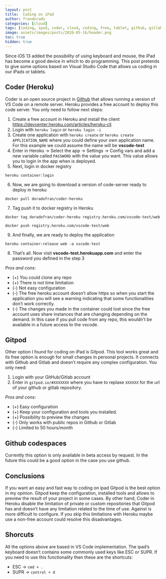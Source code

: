 ```yaml
---
layout: post
title:  Coding on iPad
author: frandorado
categories: [cloud]
tags: [coding, ipad, coder, cloud, coding, free, tablet, github, gitlab, codespaces, gitpod]
image: assets/images/posts/2020-05-16/header.png
toc: true
hidden: true
---
```


Since iOS 13 added the possibility of using keyboard and mouse, the iPad has become a good device in which to do programming. This post pretends to give some options based on Visual Studio Code that allows us coding in our iPads or tablets.

## Coder (Heroku)
Coder is an open source project in [Github](https://github.com/cdr/code-server/blob/master/README.md) that allows running a version of VS Code on a remote server. Heroku provides a free account to deploy this code server. You only need to follow next steps:

1. Create a free account in Heroku and install the client https://devcenter.heroku.com/articles/heroku-cli
2. Login with `heroku login` or `heroku login -i`
3. Create one application with `heroku create` or `heroku create APPLICATION_NAME`  where you could define your own application name. For this example we could assume the name will be **vscode-test**
4. Enter in Heroku -> Select the app -> Settings -> Config vars and add a new variable called `PASSWORD` with the value you want. This value allows you to login in the app when is deployed.
5. Next, login in docker registry
```
heroku container:login
```
6. Now, we are going to download a version of code-server ready to deploy in heroku
```
docker pull doradofran/coder-heroku
```
7. Tag push it to docker registry in Heroku
```
docker tag doradofran/coder-heroku registry.heroku.com/vscode-test/web
``` 
```
docker push registry.heroku.com/vscode-test/web
```
9. And finally, we are ready to deploy the application 
```
heroku container:release web -a vscode-test
```
8. That’s all. Now visit **vscode-test.herokuapp.com** and enter the password you defined in the step 3

_Pros and cons:_
* (+) You could clone any repo
* (+) There is not time limitation
* (-) Not easy configuration
* (-) The free heroku account doesn’t allow https so when you start the application you will see a warning indicating that some functionalities don’t work correctly.
* (-) The changes you made in the container could lost since the free account uses share instances that are changing depending on the demand. In this case if you pull code from any repo, this wouldn’t be available in a future access to the vscode.

## Gitpod
Other option I found for coding on iPad is Gitpod. This tool works great and its free option is enough for small changes in personal projects. It connects with Github and Gitlab and doesn’t require any complex configuration. You only need:

1. Login with your GitHub/Gitlab account
2. Enter in `gitpod.io/#XXXXXXX` where you have to replase `XXXXXX` for the url of your github or gitlab repository.

_Pros and cons:_
* (+) Easy configuration
* (+) Keep your configuration and tools you installed.
* (+) Possibility to preview the changes
* (-) Only works with public repos in Github or Gitlab
* (-) Limited to 50 hours/month


## Github codespaces
Currently this option is only available in beta access by request. In the future this could be a good option in the case you use github.

## Conclusions
If you want an easy and fast way to coding on ipad Gitpod is the best option in my opinion. Gitpod keep the configuration, installed tools and allows to preview the result of your project in some cases. By other hand, Coder in Heroku disable the limitation of private or custom repositories that Gitpod has and doesn’t have any limitation related to the time of use. Against is more difficult to configure. If you skip this limitations with Heroku maybe use a non-free account could resolve this disadvantages.

## Shorcuts
All the options above are based in VS Code implementation. The ipad’s keyboard doesn’t contains some commonly used keys like ESC or SUPR. If you need to use this functionality then these are the shortcuts:

* ESC -> `cmd + .`
* SUPR -> `control + d`


